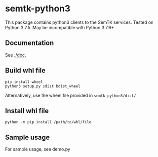 # semtk-python3
This package contains python3 clients to the SemTK services.
Tested on Python 3.7.5.  May be incompatible with Python 3.7.6+

## Documentation

See [./doc](./doc/README.md).

## Build whl file
```
pip install wheel
python3 setup.py sdist bdist_wheel
```
Alternatively, use the wheel file provided in `semtk-python3/dist/`

## Install whl file
```
python -m pip install /path/to/whl/file
```
## Sample usage

For sample usage, see demo.py
